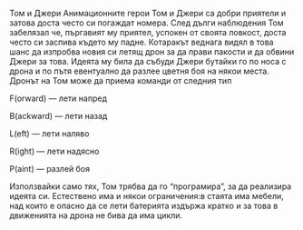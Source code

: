 Том и Джери
Анимационните герои Том и Джери са добри приятели и затова доста често си
погаждат номера. След дълги наблюдения Том забелязал че, пъргавият му приятел,
успокен от своята ловкост, доста често си заспива където му падне. Котаракът веднага
видял в това шанс да изпробва новия си летящ дрон за да прави пакости и да обвини
Джери за това. Идеята му била да събуди Джери бутайки го по носа с дрона и по пътя
евентуално да разлее цветня боя на някои места. Дронът на Том може да приема
команди от следния тип

F(orward) — лети напред

B(ackward) — лети назад

L(eft) — лети наляво

R(ight) — лети надясно

P(aint) — разлей боя

Използвайки само тях, Том трябва да го “програмира”, за да реализира идеята си.
Естествено има и някои ограничения:в стаята има мебели, над които е опасно да се лети батерията издържа кратко и за това в движенията на дрона не бива да има
цикли.
